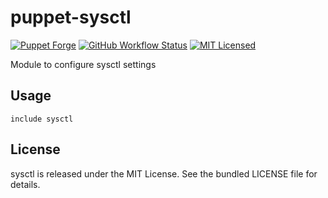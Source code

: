 puppet-sysctl
===========

[![Puppet Forge](https://img.shields.io/puppetforge/v/halyard/sysctl.svg)](https://forge.puppetlabs.com/halyard/sysctl)
[![GitHub Workflow Status](https://img.shields.io/github/actions/workflow/status/halyard/puppet-sysctl/build.yml?branch=main)](https://github.com/halyard/puppet-sysctl/actions)
[![MIT Licensed](http://img.shields.io/badge/license-MIT-green.svg?style=flat)](https://tldrlegal.com/license/mit-license)

Module to configure sysctl settings

## Usage

```puppet
include sysctl
```

## License

sysctl is released under the MIT License. See the bundled LICENSE file for details.

